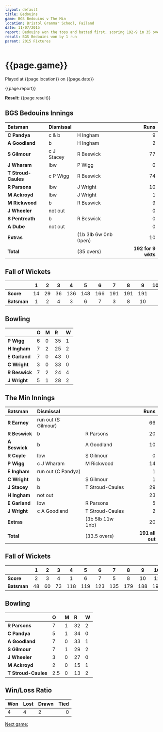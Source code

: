 ```yaml
---
layout: default
title: Bedouins
game: BGS Bedouins v The Min
location: Bristol Grammar School, Failand
date: 11/07/2015
report: Bedouins won the toss and batted first, scoring 192-9 in 35 overs. The Min replied with 191-10 in 33.5 overs.
result: BGS Bedouins won by 1 run
parent: 2015 Fixtures
---
```


# {{page.game}}

Played at {{page.location}} on {{page.date}}

{{page.report}}

**Result:** {{page.result}}

## BGS Bedouins Innings

| Batsman | Dismissal |  | Runs |
|:---|:---|---|---:|
| **C Pandya** | c & b | H Ingham | 9 |
| **A Goodland** |  b | H Ingham | 2 |
| **S Gilmour** | c J Stacey | R Beswick | 77 |
| **J Wharam** | lbw  | P Wigg | 0 |
| **T Stroud-Caules** | c P Wigg  | R Beswick | 74 |
| **R Parsons** | lbw  | J Wright | 10 |
| **M Ackroyd** | lbw  | J Wright | 1 |
| **M Rickwood** |  b | R Beswick | 9 |
| **J Wheeler** | not out |  | 0 | 
| **S Pentreath** | b | R Beswick | 0 |
| **A Dube** | not out |  | 0 | 
| **Extras** | | (1b 3lb 6w 0nb 0pen) | 10 | 
| **Total** | | (35 overs) | **192 for 9 wkts** | 

## Fall of Wickets

| | 1 | 2 | 3 | 4 | 5 | 6 | 7 | 8 | 9 | 10 |
|---|:---:|:---:|:---:|:---:|:---:|:---:|:---:|:---:|:---:|:---:|
| **Score** | 14 | 29 | 36 | 136 | 148 | 166 | 191 | 191 | 191 |  |
| **Batsman** | 1 | 2 | 4 | 3 | 6 | 7 | 3 | 8 | 10 |  | 

## Bowling

| | O | M | R | W |
|---|:---|:---|:---|:---|
| **P Wigg**| 6 | 0 | 35 | 1 |
| **H Ingham** | 7 | 2 | 25 | 2 |
| **E Garland** | 7 | 0 | 43 | 0 |
| **C Wright** | 3 | 0 | 33 | 0 |
| **R Beswick** | 7 | 2 | 24 | 4 |
| **J Wright** | 5 | 1 | 28 | 2 |

## The Min Innings

| Batsman | Dismissal |  | Runs |
|:---|:---|---|---:|
| **R Earney** | run out (S Gilmour) |  | 66 |
| **R Beswick** | b | R Parsons | 20 |
| **A Beswick** | b | A Goodland | 10 |
| **R Coyle** | lbw | S Gilmour | 0 |
| **P Wigg** | c J Wharam | M Rickwood | 14 |
| **E Ingham** | run out (C Pandya) |  | 1 |
| **C Wright** | b | S Gilmour | 1 |
| **J Stacey** | b | T Stroud-Caules | 29 |
| **H Ingham** | not out |  | 23 |
| **E Garland** | lbw | R Parsons | 5 |
| **J Wright** | c A Goodland | T Stroud-Caules | 2 |
| **Extras** | | (3b 5lb 11w 1nb) | 20 | 
| **Total** | | (33.5 overs) | **191 all out** | 

## Fall of Wickets

| | 1 | 2 | 3 | 4 | 5 | 6 | 7 | 8 | 9 | 10 |
|---|:---:|:---:|:---:|:---:|:---:|:---:|:---:|:---:|:---:|:---:|
| **Score** | 2 | 3 | 4 | 1 | 6 | 7 | 5 | 8 | 10 | 11 | 
| **Batsman** | 48 | 60 | 73 | 118 | 119 | 123 | 135 | 179 | 188 | 191 | 

## Bowling

| | O | M | R | W |
|---|:---|:---|:---|:---|
| **R Parsons** | 7 | 1 | 32 | 2 |
| **C Pandya** | 5 | 1 | 34 | 0 |
| **A Goodland** | 7 | 0 | 33 | 1 |
| **S Gilmour** | 7 | 1 | 29 | 2 |
| **J Wheeler** | 3 | 0 | 27 | 0 |
| **M Ackroyd** | 2 | 0 | 15 | 1 |
| **T Stroud-Caules** | 2.5 | 0 | 13 | 2 | 

## Win/Loss Ratio

| Won | Lost | Drawn | Tied |
|:---|:---|:---|---:|
| 4 | 4 | 2 | 0 |

[Next game:]({{page.next}})